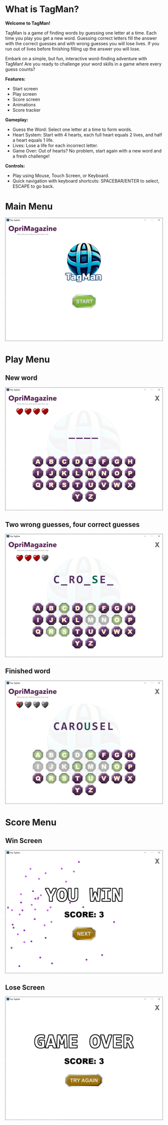 # What is TagMan?

**Welcome to TagMan!**

TagMan is a game of finding words by guessing one letter at a time. Each time you play you get a new word. Guessing correct letters fill the answer with the correct guesses and with wrong guesses you will lose lives.
If you run out of lives before finishing filling up the answer you will lose.

Embark on a simple, but fun, interactive word-finding adventure with TagMan! Are you ready to challenge your word skills in a game where every guess counts?

**Features:**

 - Start screen
 - Play screen
 - Score screen
 - Animations
 - Score tracker

**Gameplay:**

 - Guess the Word: Select one letter at a time to form words.
 - Heart System: Start with 4 hearts, each full heart equals 2 lives, and half a heart equals 1 life.
 - Lives: Lose a life for each incorrect letter.
 - Game Over: Out of hearts? No problem, start again with a new word and a fresh challenge!

**Controls:**

 - Play using Mouse, Touch Screen, or Keyboard.
 - Quick navigation with keyboard shortcuts: SPACEBAR/ENTER to select, ESCAPE to go back.


# Main Menu

![Alt text](main_menu_1.png)

# Play Menu

## New word

![Alt text](play_menu_3.png)

## Two wrong guesses, four correct guesses

![Alt text](play_menu_1.png)

## Finished word

![Alt text](play_menu_2.png)

# Score Menu

## Win Screen

![Alt text](win_screen_1.png)

## Lose Screen

![Alt text](lose_screen_1.png)